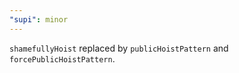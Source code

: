 ```yaml
---
"supi": minor
---
```


`shamefullyHoist` replaced by `publicHoistPattern` and `forcePublicHoistPattern`.
